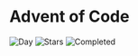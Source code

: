 # Advent of Code

![Day](https://img.shields.io/badge/day%20📅-5-blue) ![Stars](https://img.shields.io/badge/stars%20⭐-9-yellow) ![Completed](https://img.shields.io/badge/days%20completed-4-red)